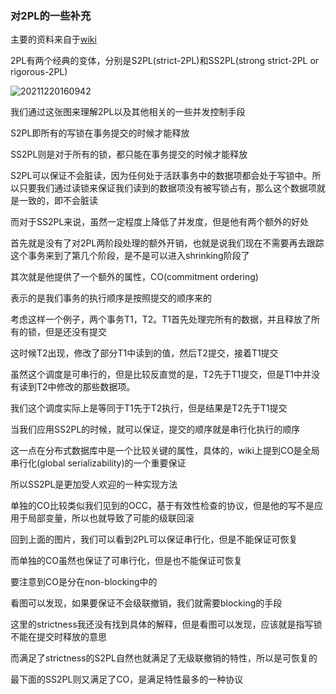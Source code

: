 ### 对2PL的一些补充

主要的资料来自于[wiki](https://en.wikipedia.org/wiki/Two-phase_locking)

2PL有两个经典的变体，分别是S2PL(strict-2PL)和SS2PL(strong strict-2PL or rigorous-2PL)

![20211220160942](https://picsheep.oss-cn-beijing.aliyuncs.com/pic/20211220160942.png)

我们通过这张图来理解2PL以及其他相关的一些并发控制手段

S2PL即所有的写锁在事务提交的时候才能释放

SS2PL则是对于所有的锁，都只能在事务提交的时候才能释放

S2PL可以保证不会脏读，因为任何处于活跃事务中的数据项都会处于写锁中。所以只要我们通过读锁来保证我们读到的数据项没有被写锁占有，那么这个数据项就是一致的，即不会脏读

而对于SS2PL来说，虽然一定程度上降低了并发度，但是他有两个额外的好处

首先就是没有了对2PL两阶段处理的额外开销，也就是说我们现在不需要再去跟踪这个事务来到了第几个阶段，是不是可以进入shrinking阶段了

其次就是他提供了一个额外的属性，CO(commitment ordering)

表示的是我们事务的执行顺序是按照提交的顺序来的

考虑这样一个例子，两个事务T1，T2。T1首先处理完所有的数据，并且释放了所有的锁，但是还没有提交

这时候T2出现，修改了部分T1中读到的值，然后T2提交，接着T1提交

虽然这个调度是可串行的，但是比较反直觉的是，T2先于T1提交，但是T1中并没有读到T2中修改的那些数据项。

我们这个调度实际上是等同于T1先于T2执行，但是结果是T2先于T1提交

当我们应用SS2PL的时候，就可以保证，提交的顺序就是串行化执行的顺序

这一点在分布式数据库中是一个比较关键的属性，具体的，wiki上提到CO是全局串行化(global serializability)的一个重要保证

所以SS2PL是更加受人欢迎的一种实现方法

单独的CO比较类似我们见到的OCC，基于有效性检查的协议，但是他的写不是应用于局部变量，所以也就导致了可能的级联回滚

回到上面的图片，我们可以看到2PL可以保证串行化，但是不能保证可恢复

而单独的CO虽然也保证了可串行化，但是也不能保证可恢复

要注意到CO是分在non-blocking中的

看图可以发现，如果要保证不会级联撤销，我们就需要blocking的手段

这里的strictness我还没有找到具体的解释，但是看图可以发现，应该就是指写锁不能在提交时释放的意思

而满足了strictness的S2PL自然也就满足了无级联撤销的特性，所以是可恢复的

最下面的SS2PL则又满足了CO，是满足特性最多的一种协议